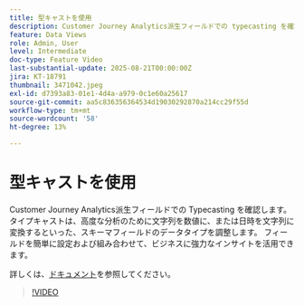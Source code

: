 ```yaml
---
title: 型キャストを使用
description: Customer Journey Analytics派生フィールドでの typecasting を確認します。
feature: Data Views
role: Admin, User
level: Intermediate
doc-type: Feature Video
last-substantial-update: 2025-08-21T00:00:00Z
jira: KT-18791
thumbnail: 3471042.jpeg
exl-id: d7393a83-01e1-4d4a-a979-0c1e60a25617
source-git-commit: aa5c836356364534d19030292870a214cc29f55d
workflow-type: tm+mt
source-wordcount: '58'
ht-degree: 13%

---
```


# 型キャストを使用

Customer Journey Analytics派生フィールドでの Typecasting を確認します。 タイプキャストは、高度な分析のために文字列を数値に、または日時を文字列に変換するといった、スキーマフィールドのデータタイプを調整します。 フィールドを簡単に設定および組み合わせて、ビジネスに強力なインサイトを活用できます。

詳しくは、[ドキュメント](https://experienceleague.adobe.com/ja/docs/analytics-platform/using/cja-dataviews/derived-fields)を参照してください。

>[!VIDEO](https://video.tv.adobe.com/v/3471042/?learn=on)

